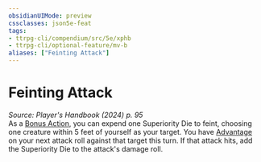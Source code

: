 ```yaml
---
obsidianUIMode: preview
cssclasses: json5e-feat
tags:
- ttrpg-cli/compendium/src/5e/xphb
- ttrpg-cli/optional-feature/mv-b
aliases: ["Feinting Attack"]
---
```

# Feinting Attack
*Source: Player's Handbook (2024) p. 95*  
As a [Bonus Action](Misc%20Files/CLI/rules/variant-rules/bonus-action-xphb.md), you can expend one Superiority Die to feint, choosing one creature within 5 feet of yourself as your target. You have [Advantage](Misc%20Files/CLI/rules/variant-rules/advantage-xphb.md) on your next attack roll against that target this turn. If that attack hits, add the Superiority Die to the attack's damage roll.